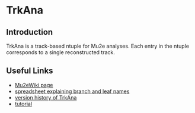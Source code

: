 # TrkAna

## Introduction

TrkAna is a track-based ntuple for Mu2e analyses. Each entry in the ntuple corresponds to a single reconstructed track. 

## Useful Links

* [Mu2eWiki page](https://mu2ewiki.fnal.gov/wiki/TrkAna)
* [spreadsheet explaining branch and leaf names](https://docs.google.com/spreadsheets/d/1IMZVgj74vxGTWqAFRtFEEcYChujJyc38VcopZh52jhc/edit)
* [version history of TrkAna](https://mu2ewiki.fnal.gov/wiki/TrkAna#Version_History_.2F_TrkAna_Musings)
* [tutorial](tutorial/README.md)
